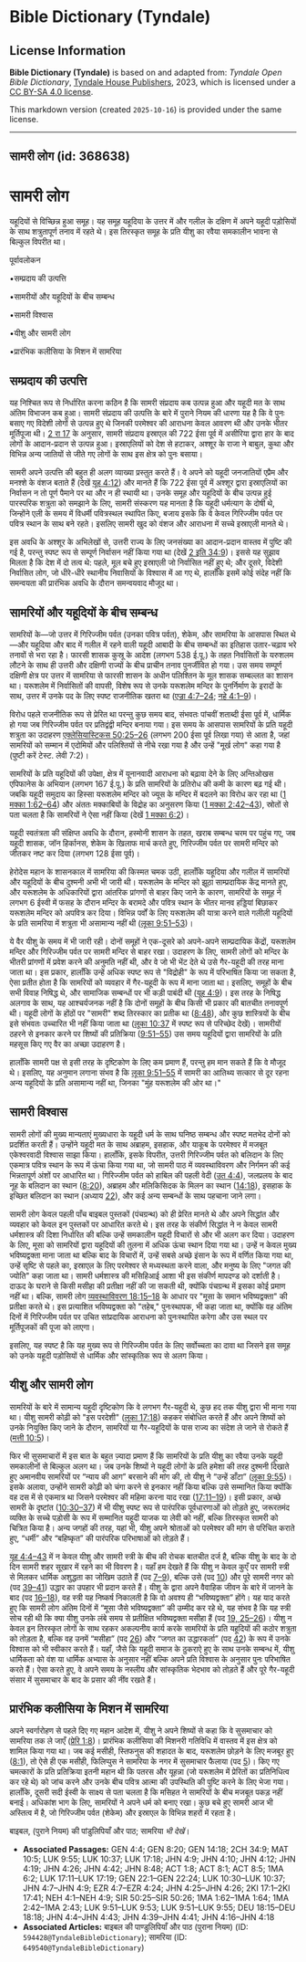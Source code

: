 # Bible Dictionary (Tyndale)

## License Information

**Bible Dictionary (Tyndale)** is based on and adapted from: _Tyndale Open Bible Dictionary_, [Tyndale House Publishers](https://tyndaleopenresources.com/), 2023, which is licensed under a [CC BY-SA 4.0 license](https://creativecommons.org/licenses/by-sa/4.0/legalcode.en).

This markdown version (created `2025-10-16`) is provided under the same license.



--------------------------------

## सामरी लोग (id: 368638)

सामरी लोग
=========

यहूदियों से विच्छिन्न हुआ समूह। यह समूह यहूदिया के उत्तर में और गलील के दक्षिण में अपने यहूदी पड़ोसियों के साथ शत्रुतापूर्ण तनाव में रहते थे। इस तिरस्कृत समूह के प्रति यीशु का रवैया समकालीन भावना से बिल्कुल विपरीत था।

पूर्वावलोकन

•सम्प्रदाय की उत्पत्ति  

•सामरीयों और यहूदियों के बीच सम्बन्ध

•सामरी विश्वास

•यीशु और सामरी लोग

•प्रारंभिक कलीसिया के मिशन में सामरिया

सम्प्रदाय की उत्पत्ति
---------------------

यह निश्चित रूप से निर्धारित करना कठिन है कि सामरी संप्रदाय कब उत्पन्न हुआ और यहूदी मत के साथ अंतिम विभाजन कब हुआ। सामरी संप्रदाय की उत्पत्ति के बारे में पुराने नियम की धारणा यह है कि वे पुनः बसाए गए विदेशी लोगों से उत्पन्न हुए थे जिनकी परमेश्वर की आराधना केवल आवरण थी और उनके भीतर मूर्तिपूजा थी। [2 रा 17](https://ref.ly/2Kgs17:1-2Kgs17:41) के अनुसार, सामरी संप्रदाय इस्राएल की 722 ईसा पूर्व में असीरिया द्वारा हार के बाद लोगों के आदान\-प्रदान से उत्पन्न हुआ। इस्राएलियों को देश से हटाकर, अश्शूर के राजा ने बाबुल, कुथा और विभिन्न अन्य जातियों से जीते गए लोगों के साथ इस क्षेत्र को पुनः बसाया।

सामरी अपने उत्पत्ति की बहुत ही अलग व्याख्या प्रस्तुत करते हैं। वे अपने को यहूदी जनजातियों एप्रैम और मनश्शे के वंशज बताते हैं (देखें [यूह 4:12](https://ref.ly/John4:12)) और मानते हैं कि 722 ईसा पूर्व में अश्शूर द्वारा इस्राएलियों का निर्वासन न तो पूर्ण पैमाने पर था और न ही स्थायी था। उनके समूह और यहूदियों के बीच उत्पन्न हुई पारस्परिक शत्रुता को समझाने के लिए, सामरी संस्करण यह मानता है कि यहूदी धर्मत्याग के दोषी थे, जिन्होंने एली के समय में विधर्मी पवित्रस्थल स्थापित किए, बजाय इसके कि वे केवल गिरिज्जीम पर्वत पर पवित्र स्थान के साथ बने रहते। इसलिए सामरी खुद को वंशज और आराधना में सच्चे इस्राएली मानते थे। 

इस अवधि के अश्शूर के अभिलेखों से, उत्तरी राज्य के लिए जनसंख्या का आदान\-प्रदान वास्तव में पुष्टि की गई है, परन्तु स्पष्ट रूप से सम्पूर्ण निर्वासन नहीं किया गया था (देखें [2 इति 34:9](https://ref.ly/2Chr34:9))। इससे यह सुझाव मिलता है कि देश में दो तत्व थे: पहले, मूल बचे हुए इस्राएली जो निर्वासित नहीं हुए थे; और दूसरे, विदेशी निर्वासित लोग, जो धीरे\-धीरे स्थानीय निवासियों के विश्वास में आ गए थे, हालाँकि इसमें कोई संदेह नहीं कि समन्वयता की प्रारंभिक अवधि के दौरान समन्वयवाद मौजूद था।

सामरियों और यहूदियों के बीच सम्बन्ध
-----------------------------------

सामरियों के—जो उत्तर में गिरिज्जीम पर्वत (उनका पवित्र पर्वत), शेकेम, और सामरिया के आसपास स्थित थे—और यहूदिया और बाद में गलील में रहने वाली यहूदी आबादी के बीच सम्बन्धों का इतिहास उतार\-चढ़ाव भरे तनावों से भरा रहा है। फारसी शासक कुस्रू के आदेश (लगभग 538 ई.पू.) के तहत निर्वासितों के यरुशलम लौटने के साथ ही उत्तरी और दक्षिणी राज्यों के बीच प्राचीन तनाव पुनर्जीवित हो गया। उस समय सम्पूर्ण दक्षिणी क्षेत्र पर उत्तर में सामरिया से फारसी शासन के अधीन पलिश्तिन के मूल शासक सम्बल्लत का शासन था। यरूशलेम में निर्वासितों की वापसी, विशेष रूप से उनके यरूशलेम मन्दिर के पुनर्निर्माण के इरादों के साथ, उत्तर में उनके पद के लिए स्पष्ट राजनीतिक खतरा था ([एज्रा 4:7–24](https://ref.ly/Ezra4:7-Ezra4:24); [नहे 4:1–9](https://ref.ly/Neh4:1-Neh4:9))।

विरोध पहले राजनीतिक रूप से प्रेरित था परन्तु कुछ समय बाद, संभवतः पांचवीं शताब्दी ईसा पूर्व में, धार्मिक हो गया जब गिरिज्जीम पर्वत पर प्रतिद्वंद्वी मन्दिर बनाया गया। इस समय के आसपास सामरियों के प्रति यहूदी शत्रुता का उदाहरण [एक्लेसियास्टिकस 50:25–26](https://ref.ly/Sir50:25-Sir50:26) (लगभग 200 ईसा पूर्व लिखा गया) से आता है, जहां सामरियों को सम्मान में एदोमियों और पलिश्तियों से नीचे रखा गया है और उन्हें "मूर्ख लोग" कहा गया है (पुष्टी करें टेस्ट. लेवी 7:2\)।

सामरियों के प्रति यहूदियों की उपेक्षा, क्षेत्र में यूनानवादी आराधना को बढ़ावा देने के लिए अन्तिओखस एपिफानेस के अभियान (लगभग 167 ई.पू.) के प्रति सामरियों के प्रतिरोध की कमी के कारण बढ़ गई थी। जबकि यहूदी समुदाय का हिस्सा यरूशलेम मन्दिर को ज्यूस के मन्दिर में बदलने का विरोध कर रहा था ([1 मक्का 1:62–64](https://ref.ly/1Macc1:62-1Macc1:64)) और अंततः मक्काबियों के विद्रोह का अनुसरण किया ([1 मक्का 2:42–43](https://ref.ly/1Macc2:42-1Macc2:43)), स्रोतों से पता चलता है कि सामरियों ने ऐसा नहीं किया (देखें [1 मक्का 6:2](https://ref.ly/1Macc6:2))।

यहूदी स्वतंत्रता की संक्षिप्त अवधि के दौरान, हस्मोनी शासन के तहत, खराब सम्बन्ध चरम पर पहुंच गए, जब यहूदी शासक, जॉन हिर्कानस, शेकेम के खिलाफ मार्च करते हुए, गिरिज्जीम पर्वत पर सामरी मन्दिर को जीतकर नष्ट कर दिया (लगभग 128 ईसा पूर्व)।

हेरोदेस महान के शासनकाल में सामरिया की किस्मत चमक उठी, हालाँकि यहूदिया और गलील में सामरियों और यहूदियों के बीच दुश्मनी अभी भी जारी थी। यरूशलेम के मन्दिर को झूठा साम्प्रदायिक केंद्र मानते हुए, और यरूशलेम के अधिकारियों द्वारा आंतरिक प्रांगणों से बाहर किए जाने के कारण, सामरियों के समूह ने लगभग 6 ईस्वी में फसह के दौरान मन्दिर के बरामदे और पवित्र स्थान के भीतर मानव हड्डियां बिछाकर यरूशलेम मन्दिर को अपवित्र कर दिया। विभिन्न पर्वों के लिए यरूशलेम की यात्रा करने वाले गलीली यहूदियों के प्रति सामरिया में शत्रुता भी असामान्य नहीं थी ([लूका 9:51–53](https://ref.ly/Luke9:51-Luke9:53))।

ये वैर यीशु के समय में भी जारी रही। दोनों समूहों ने एक\-दूसरे को अपने\-अपने साम्प्रदायिक केंद्रों, यरूशलेम मन्दिर और गिरिज्जीम पर्वत पर सामरी मन्दिर से बाहर रखा। उदाहरण के लिए, सामरी लोगों को मन्दिर के भीतरी प्रांगणों में प्रवेश करने की अनुमति नहीं थी, और वे जो भी भेंट देते थे उसे गैर\-यहूदी की तरह माना जाता था। इस प्रकार, हालाँकि उन्हें अधिक स्पष्ट रूप से "विद्रोही" के रूप में परिभाषित किया जा सकता है, ऐसा प्रतीत होता है कि सामरियों को व्यवहार में गैर\-यहूदी के रूप में माना जाता था। इसलिए, समूहों के बीच सभी विवाह निषिद्ध थे, और सामाजिक सम्बन्धों पर भी कड़ी पाबंदी थी ([यूह 4:9](https://ref.ly/John4:9))। इस तरह के निषिद्ध अलगाव के साथ, यह आश्चर्यजनक नहीं है कि दोनों समूहों के बीच किसी भी प्रकार की बातचीत तनावपूर्ण थी। यहूदी लोगों के होंठों पर "सामरी" शब्द तिरस्कार का प्रतीक था ([8:48](https://ref.ly/John8:48)), और कुछ शास्त्रियों के बीच इसे संभवतः उच्चारित भी नहीं किया जाता था ([लूका 10:37](https://ref.ly/Luke10:37) में स्पष्ट रूप से परिच्छेद देखें)। सामरीयों ठहरने से इनकार करने पर शिष्यों की प्रतिक्रिया ([9:51–55](https://ref.ly/Luke9:51-Luke9:55)) उस समय यहूदियों द्वारा सामरियों के प्रति महसूस किए गए वैर का अच्छा उदाहरण है।

हालाँकि सामरी पक्ष से इसी तरह के दृष्टिकोण के लिए कम प्रमाण हैं, परन्तु हम मान सकते हैं कि वे मौजूद थे। इसलिए, यह अनुमान लगाना संभव है कि [लूका 9:51–55](https://ref.ly/Luke9:51-Luke9:55) में सामरी का आतिथ्य सत्कार से दूर रहना अन्य यहूदियों के प्रति असामान्य नहीं था, जिनका "मुंह यरूशलेम की ओर था।"

सामरी विश्वास
-------------

सामरी लोगों की मुख्य मान्यताएं मुख्यधारा के यहूदी धर्म के साथ घनिष्ठ सम्बन्ध और स्पष्ट मतभेद दोनों को प्रदर्शित करती हैं। उन्होंने यहूदी मत के साथ अब्राहम, इसहाक, और याकूब के परमेश्वर में मजबूत एकेश्वरवादी विश्वास साझा किया। हालाँकि, इसके विपरीत, उत्तरी गिरिज्जीम पर्वत को बलिदान के लिए एकमात्र पवित्र स्थान के रूप में ऊंचा किया गया था, जो सामरी पाठ में व्यवस्थाविवरण और निर्गमन की कई भिन्नतापूर्ण अंशों पर आधारित था। गिरिज्जीम पर्वत को हाबिल की पहली वेदी ([उत 4:4](https://ref.ly/Gen4:4)), जलप्रलय के बाद नूह के बलिदान का स्थान ([8:20](https://ref.ly/Gen8:20)), अब्राहम और मलिकिसिदक के मिलन का स्थान ([14:18](https://ref.ly/Gen14:18)), इसहाक के इच्छित बलिदान का स्थान (अध्याय [22](https://ref.ly/Gen22:1-Gen22:24)), और कई अन्य सम्बन्धों के साथ पहचाना जाने लगा। 

सामरी लोग केवल पहली पाँच बाइबल पुस्तकों (पंचग्रन्थ) को ही प्रेरित मानते थे और अपने सिद्धांत और व्यवहार को केवल इन पुस्तकों पर आधारित करते थे। इस तरह के संकीर्ण सिद्धांत ने न केवल सामरी धर्मशास्त्र की दिशा निर्धारित की बल्कि उन्हें समकालीन यहूदी विचारों से और भी अलग कर दिया। उदाहरण के लिए, मूसा को सामरियों द्वारा यहूदियों की तुलना में अधिक ऊंचा स्थान दिया गया था। उन्हें न केवल मुख्य भविष्यद्वक्ता माना जाता था बल्कि बाद के विचारों में, उन्हें सबसे अच्छे इंसान के रूप में वर्णित किया गया था, उन्हें सृष्टि से पहले का, इस्राएल के लिए परमेश्वर से मध्यस्थता करने वाला, और मनुष्य के लिए "जगत की ज्योति" कहा जाता था। सामरी धर्मशास्त्र की मसिहिआई आशा भी इस संकीर्ण मापदण्ड को दर्शाती है। दाऊद के घराने से किसी मसीहा की प्रतीक्षा नहीं की जा सकती थी, क्योंकि पंचग्रन्थ में इसका कोई प्रमाण नहीं था। बल्कि, सामरी लोग [व्यवस्थाविवरण 18:15–18](https://ref.ly/Deut18:15-Deut18:18) के आधार पर "मूसा के समान भविष्यद्वक्ता" की प्रतीक्षा करते थे। इस प्रत्याशित भविष्यद्वक्ता को "तहेब," पुनःस्थापक, भी कहा जाता था, क्योंकि वह अंतिम दिनों में गिरिज्जीम पर्वत पर उचित सांप्रदायिक आराधना को पुनःस्थापित करेगा और उस स्थल पर मूर्तिपूजकों की पूजा को लाएगा।

इसलिए, यह स्पष्ट है कि यह मुख्य रूप से गिरिज्जीम पर्वत के लिए सर्वोच्चता का दावा था जिसने इस समूह को उनके यहूदी पड़ोसियों से धार्मिक और सांस्कृतिक रूप से अलग किया।

यीशु और सामरी लोग
-----------------

सामरियों के बारे में सामान्य यहूदी दृष्टिकोण कि वे लगभग गैर\-यहूदी थे, कुछ हद तक यीशु द्वारा भी माना गया था। यीशु सामरी कोढ़ी को "इस परदेशी" ([लूका 17:18](https://ref.ly/Luke17:18)) कहकर संबोधित करते हैं और अपने शिष्यों को उनके नियुक्ति किए जाने के दौरान, सामरियों या गैर\-यहूदियों के पास राज्य का संदेश ले जाने से रोकते हैं ([मत्ती 10:5](https://ref.ly/Matt10:5))।

फिर भी सुसमाचारों में इस बात के बहुत ज़्यादा प्रमाण हैं कि सामरियों के प्रति यीशु का रवैया उनके यहूदी समकालीनों से बिल्कुल अलग था। जब उनके शिष्यों ने यहूदी लोगों के प्रति हमेशा की तरह दुश्मनी दिखाते हुए अमानवीय सामरियों पर “न्याय की आग” बरसाने की मांग की, तो यीशु ने “उन्हें डाँटा” ([लूका 9:55](https://ref.ly/Luke9:55))। इसके अलावा, उन्होंने सामरी कोढ़ी को चंगा करने से इनकार नहीं किया बल्कि उसे सम्मानित किया क्योंकि वह दस में से एकमात्र था जिसने परमेश्वर की महिमा करना याद रखा ([17:11–19](https://ref.ly/Luke17:11-Luke17:19))। इसी प्रकार, अच्छे सामरी के दृष्टांत ([10:30–37](https://ref.ly/Luke10:30-Luke10:37)) में भी यीशु स्पष्ट रूप से पारंपरिक पूर्वधारणाओं को तोड़ते हुए, जरूरतमंद व्यक्ति के सच्चे पड़ोसी के रूप में सम्मानित यहूदी याजक या लेवी को नहीं, बल्कि तिरस्कृत सामरी को चित्रित किया है। अन्य जगहों की तरह, यहां भी, यीशु अपने श्रोताओं को परमेश्वर की मांग से परिचित कराते हुए, “धर्मी” और “बहिष्कृत” की पारंपरिक परिभाषाओं को तोड़ते हैं।

[यूह 4:4–43](https://ref.ly/John4:4-John4:43) में न केवल यीशु और सामरी स्त्री के बीच की रोचक बातचीत दर्ज है, बल्कि यीशु के बाद के दो दिन सामरी शहर सूखार में रहने का भी विवरण है। यहाँ हम देखते हैं कि यीशु न केवल कुएँ पर सामरी स्त्री से मिलकर धार्मिक अशुद्धता का जोखिम उठाते हैं (पद [7–9](https://ref.ly/John4:7-John4:9)), बल्कि उसे (पद [10](https://ref.ly/John4:10)) और पूरे सामरी नगर को (पद [39–41](https://ref.ly/John4:39-John4:41)) उद्धार का उपहार भी प्रदान करते हैं। यीशु के द्वारा अपने वैवाहिक जीवन के बारे में जानने के बाद (पद [16–18](https://ref.ly/John4:16-John4:18)), वह स्त्री यह निष्कर्ष निकालती है कि वो अवश्य ही “भविष्यद्वक्ता” होंगे। यह याद करते हुए कि सामरी लोग अंतिम दिनों में “मूसा जैसे भविष्यद्वक्ता” की उम्मीद कर रहे थे, यह संभव है कि यह स्त्री सोच रही थी कि क्या यीशु उनके लंबे समय से प्रतीक्षित भविष्यद्वक्ता मसीहा हैं (पद [19, 25–26](https://ref.ly/John4:19,John4:25-John4:26))। यीशु न केवल इन तिरस्कृत लोगों के साथ रहकर अकल्पनीय कार्य करके सामरियों के प्रति यहूदियों की कठोर शत्रुता को तोड़ता है, बल्कि वह उनमें “मसीहा” (पद [26](https://ref.ly/John4:26)) और “जगत का उद्धारकर्ता” (पद [42](https://ref.ly/John4:42)) के रूप में उनके विश्वास को भी स्वीकार करते हैं। यहाँ, जैसे कि यहूदी समाज के ठुकराऐ हुए के साथ उनके सम्बन्ध में, यीशु धार्मिकता को वंश या धार्मिक अभ्यास के अनुसार नहीं बल्कि अपने प्रति विश्वास के अनुसार पुनः परिभाषित करते हैं। ऐसा करते हुए, वे अपने समय के नस्लीय और सांस्कृतिक भेदभाव को तोड़ते हैं और पूरे गैर\-यहूदी संसार में सुसमाचार के बाद के प्रसार की नींव रखते हैं।

प्रारंभिक कलीसिया के मिशन में सामरिया
-------------------------------------

अपने स्वर्गारोहण से पहले दिए गए महान आदेश में, यीशु ने अपने शिष्यों से कहा कि वे सुसमाचार को सामरिया तक ले जाएँ ([प्रेरि 1:8](https://ref.ly/Acts1:8))। प्रारंभिक कलीसिया की मिशनरी गतिविधि में वास्तव में इस क्षेत्र को शामिल किया गया था। जब कई मसीही, स्तिफनुस की शहादत के बाद, यरूशलेम छोड़ने के लिए मजबूर हुए ([8:1](https://ref.ly/Acts8:1)), तो ऐसे ही एक मसीही, फिलिप्पुस ने सामरिया के नगर में सुसमाचार फैलाया (पद [5](https://ref.ly/Acts8:5))। किए गए चमत्कारों के प्रति प्रतिक्रिया इतनी महान थी कि पतरस और यूहन्ना (जो यरूशलेम में प्रेरितों का प्रतिनिधित्व कर रहे थे) को जांच करने और उनके बीच पवित्र आत्मा की उपस्थिति की पुष्टि करने के लिए भेजा गया। हालाँकि, दूसरी सदी ईस्वी के साक्ष्य से पता चलता है कि मसिहत ने सामरियों के बीच मजबूत पकड़ नहीं बनाई। अधिकांश भाग के लिए, सामरियों ने अपने धर्म को बनाए रखा। कुछ बचे हुए सामरी आज भी अस्तित्व में है, जो गिरिज्जीम पर्वत (शेकेम) और इस्राएल के विभिन्न शहरों में रहता है।

 बाइबल, (पुराने नियम) की पांडुलिपियाँ और पाठ; सामरिया *भी देखें*। 

* **Associated Passages:** GEN 4:4; GEN 8:20; GEN 14:18; 2CH 34:9; MAT 10:5; LUK 9:55; LUK 10:37; LUK 17:18; JHN 4:9; JHN 4:10; JHN 4:12; JHN 4:19; JHN 4:26; JHN 4:42; JHN 8:48; ACT 1:8; ACT 8:1; ACT 8:5; 1MA 6:2; LUK 17:11–LUK 17:19; GEN 22:1–GEN 22:24; LUK 10:30–LUK 10:37; JHN 4:7–JHN 4:9; EZR 4:7–EZR 4:24; JHN 4:25–JHN 4:26; 2KI 17:1–2KI 17:41; NEH 4:1–NEH 4:9; SIR 50:25–SIR 50:26; 1MA 1:62–1MA 1:64; 1MA 2:42–1MA 2:43; LUK 9:51–LUK 9:53; LUK 9:51–LUK 9:55; DEU 18:15–DEU 18:18; JHN 4:4–JHN 4:43; JHN 4:39–JHN 4:41; JHN 4:16–JHN 4:18
* **Associated Articles:** बाइबल की पाण्डुलिपियाँ और पाठ (पुराना नियम) (ID: `594428@TyndaleBibleDictionary`); सामरिया (ID: `649540@TyndaleBibleDictionary`)

